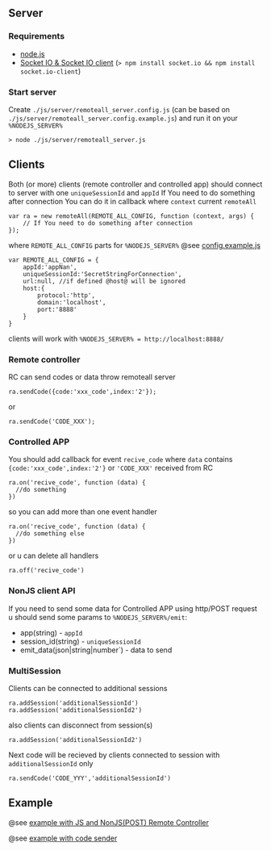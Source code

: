 ## Server

### Requirements 
* [node.js](http://nodejs.org/) 
* [Socket IO & Socket IO client](http://socket.io) (`> npm install socket.io && npm install socket.io-client`)

### Start server

Create `./js/server/remoteall_server.config.js` (can be based on `./js/server/remoteall_server.config.example.js`) and run it on your `%NODEJS_SERVER%`

    > node ./js/server/remoteall_server.js

## Clients


Both (or more) clients (remote controller and controlled app) should connect  to server with one `uniqueSessionId` and `appId`
If You need to do something after connection You can do it in callback where `context` current `remoteAll`

    var ra = new remoteAll(REMOTE_ALL_CONFIG, function (context, args) {
        // If You need to do something after connection
    });

where `REMOTE_ALL_CONFIG` parts for `%NODEJS_SERVER%` @see [config.example.js](https://github.com/immosmart/remoteall/blob/master/js/config.example.js)

    var REMOTE_ALL_CONFIG = {
        appId:'appNan',
        uniqueSessionId:'SecretStringForConnection',
        url:null, //if defined @host@ will be ignored
        host:{
            protocol:'http',
            domain:'localhost',
            port:'8888'
        }
    }

clients will work with `%NODEJS_SERVER% = http://localhost:8888/`

### Remote controller 

RC can send codes or data throw remoteall server

    ra.sendCode({code:'xxx_code',index:'2'});
    
  or
  
    ra.sendCode('CODE_XXX');

### Controlled APP

You should add callback for event `recive_code` where `data` contains `{code:'xxx_code',index:'2'}` or `'CODE_XXX'` received from RC

    ra.on('recive_code', function (data) {
      //do something
    })
    
so you can add more than one event handler

    ra.on('recive_code', function (data) {
      //do something else
    })

or u can delete all handlers

    ra.off('recive_code')

### NonJS client API

If you need to send some data for Controlled APP using http/POST request u should send some params to `%NODEJS_SERVER%/emit`:
* app(string) - `appId`
* session_id(string) - `uniqueSessionId`
* emit_data(json|string|number`) - data to send

### MultiSession

Clients can be connected to additional sessions
    
    ra.addSession('additionalSessionId')
    ra.addSession('additionalSessionId2')

also clients can disconnect from session(s)

    ra.addSession('additionalSessionId2')

Next code will be recieved by clients connected to session with `additionalSessionId` only

    ra.sendCode('CODE_YYY','additionalSessionId')

## Example

@see [example with JS and NonJS(POST) Remote Controller](https://github.com/immosmart/remoteall/blob/master/example/client_and_rc/)

@see [example with code sender](https://github.com/immosmart/remoteall/blob/master/example/one_page_client_and_rc/index.html)
